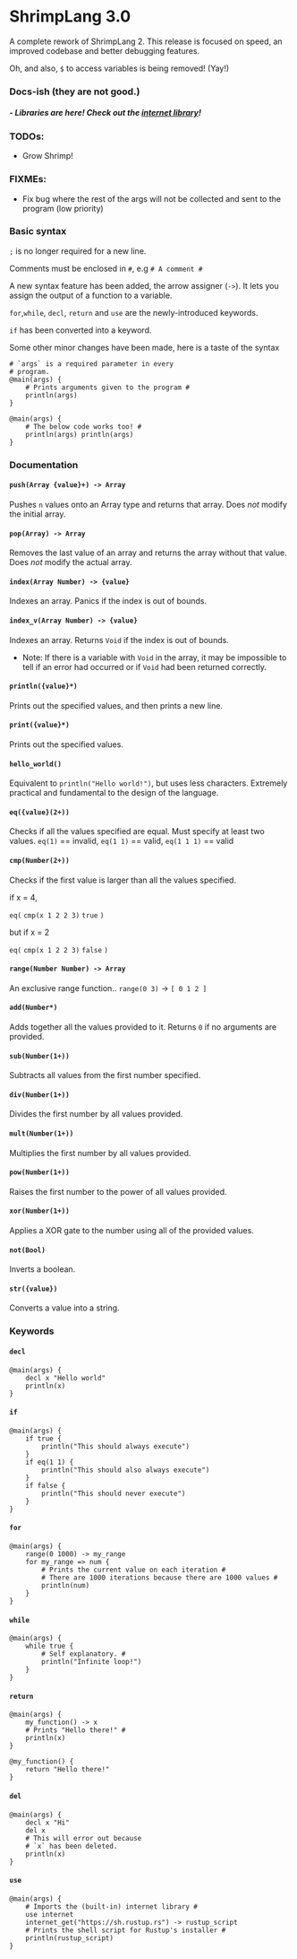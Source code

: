 # ShrimpLang 3.0

A complete rework of ShrimpLang 2. This release is focused on speed, an improved codebase and better debugging features.

Oh, and also, `$` to access variables is being removed! (Yay!)

### Docs-ish (they are not good.)

##### - Libraries are here! Check out the [internet library](internet.md)!

### TODOs:
- Grow Shrimp!
### FIXMEs:
- Fix bug where the rest of the args will not be collected and sent to the program (low priority)

### Basic syntax

`;` is no longer required for a new line.

Comments must be enclosed in `#`, e.g `# A comment #`

A new syntax feature has been added, the arrow assigner (`->`).
It lets you assign the output of a function to a variable.

`for`,`while`, `decl`, `return` and `use` are the newly-introduced keywords.

`if` has been converted into a keyword.

Some other minor changes have been made, here is a taste of the syntax

```
# `args` is a required parameter in every
# program.
@main(args) {
	# Prints arguments given to the program #
	println(args)
}
```

```
@main(args) {
	# The below code works too! #
	println(args) println(args)
}
```

### Documentation

#### `push(Array {value}+) -> Array`
Pushes `n` values onto an Array type and returns that array. Does *not* modify the initial array.

#### `pop(Array) -> Array`
Removes the last value of an array and returns the array without that value.
Does *not* modify the actual array.

#### `index(Array Number) -> {value}`
Indexes an array. Panics if the index is out of bounds.

#### `index_v(Array Number) -> {value}`
Indexes an array. Returns `Void` if the index is out of bounds.
- Note: If there is a variable with `Void` in the array, it may be impossible to tell
if an error had occurred or if `Void` had been returned correctly.

#### `println({value}*)`
Prints out the specified values, and then prints a new line.

#### `print({value}*)`
Prints out the specified values.

#### `hello_world()`
Equivalent to `println("Hello world!")`, but uses less characters. Extremely practical and fundamental to the design of the language.

#### `eq({value}(2+))`
Checks if all the values specified are equal. Must specify at least two values.
`eq(1)` == invalid,
`eq(1 1)` == valid,
`eq(1 1 1)` == valid

#### `cmp(Number(2+))`
Checks if the first value is larger than all the values specified.

if x = 4,

`eq(` `cmp(x 1 2 2 3)` `true` `)`

but if x = 2

`eq(` `cmp(x 1 2 2 3)` `false` `)`

#### `range(Number Number) -> Array`
An exclusive range function..
`range(0 3)` -> `[ 0 1 2 ]`

#### `add(Number*)`
Adds together all the values provided to it. Returns `0` if no arguments are provided.

#### `sub(Number(1+))`
Subtracts all values from the first number specified.

#### `div(Number(1+))`
Divides the first number by all values provided.

#### `mult(Number(1+))`
Multiplies the first number by all values provided.

#### `pow(Number(1+))`
Raises the first number to the power of all values provided.

#### `xor(Number(1+))`
Applies a XOR gate to the number using all of the provided values.

#### `not(Bool)`
Inverts a boolean.

#### `str({value})`
Converts a value into a string.



### Keywords

#### `decl`
```
@main(args) {
	decl x "Hello world"
	println(x)
}
```

#### `if`
```
@main(args) {
	if true {
		println("This should always execute")
	}
	if eq(1 1) {
		println("This should also always execute")
	}
	if false {
		println("This should never execute")
	}
}
```

#### `for`
```
@main(args) {
	range(0 1000) -> my_range
	for my_range => num {
		# Prints the current value on each iteration #
		# There are 1000 iterations because there are 1000 values #
		println(num)
	}
}
```

#### `while`
```
@main(args) {
	while true {
		# Self explanatory. #
		println("Infinite loop!")
	}
}
```

#### `return`
```
@main(args) {
	my_function() -> x
	# Prints "Hello there!" #
	println(x)
}

@my_function() {
	return "Hello there!"
}
```

#### `del`
```
@main(args) {
	decl x "Hi"
	del x
	# This will error out because
	# `x` has been deleted.
	println(x)
}
```

#### `use`
```
@main(args) {
	# Imports the (built-in) internet library #
	use internet
	internet_get("https://sh.rustup.rs") -> rustup_script
	# Prints the shell script for Rustup's installer #
	println(rustup_script)
}
```
